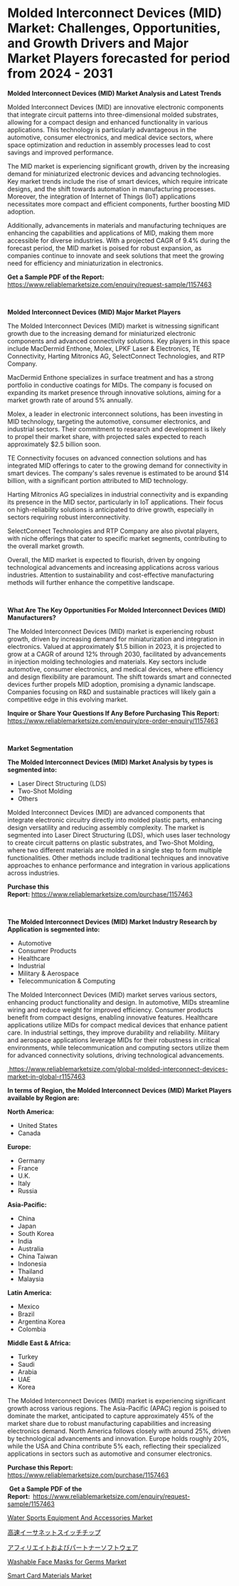 <p><h1>Molded Interconnect Devices (MID) Market: Challenges, Opportunities, and Growth Drivers and Major Market Players forecasted for period from 2024 - 2031</h1></p><p><strong>Molded Interconnect Devices (MID) Market Analysis and Latest Trends</strong></p>
<p><p>Molded Interconnect Devices (MID) are innovative electronic components that integrate circuit patterns into three-dimensional molded substrates, allowing for a compact design and enhanced functionality in various applications. This technology is particularly advantageous in the automotive, consumer electronics, and medical device sectors, where space optimization and reduction in assembly processes lead to cost savings and improved performance.</p><p>The MID market is experiencing significant growth, driven by the increasing demand for miniaturized electronic devices and advancing technologies. Key market trends include the rise of smart devices, which require intricate designs, and the shift towards automation in manufacturing processes. Moreover, the integration of Internet of Things (IoT) applications necessitates more compact and efficient components, further boosting MID adoption.</p><p>Additionally, advancements in materials and manufacturing techniques are enhancing the capabilities and applications of MID, making them more accessible for diverse industries. With a projected CAGR of 9.4% during the forecast period, the MID market is poised for robust expansion, as companies continue to innovate and seek solutions that meet the growing need for efficiency and miniaturization in electronics.</p></p>
<p><strong>Get a Sample PDF of the Report:&nbsp;</strong> <a href="https://www.reliablemarketsize.com/enquiry/request-sample/1157463">https://www.reliablemarketsize.com/enquiry/request-sample/1157463</a></p>
<p>&nbsp;</p>
<p><strong>Molded Interconnect Devices (MID) Major Market Players</strong></p>
<p><p>The Molded Interconnect Devices (MID) market is witnessing significant growth due to the increasing demand for miniaturized electronic components and advanced connectivity solutions. Key players in this space include MacDermid Enthone, Molex, LPKF Laser & Electronics, TE Connectivity, Harting Mitronics AG, SelectConnect Technologies, and RTP Company.</p><p>MacDermid Enthone specializes in surface treatment and has a strong portfolio in conductive coatings for MIDs. The company is focused on expanding its market presence through innovative solutions, aiming for a market growth rate of around 5% annually.</p><p>Molex, a leader in electronic interconnect solutions, has been investing in MID technology, targeting the automotive, consumer electronics, and industrial sectors. Their commitment to research and development is likely to propel their market share, with projected sales expected to reach approximately $2.5 billion soon.</p><p>TE Connectivity focuses on advanced connection solutions and has integrated MID offerings to cater to the growing demand for connectivity in smart devices. The company's sales revenue is estimated to be around $14 billion, with a significant portion attributed to MID technology.</p><p>Harting Mitronics AG specializes in industrial connectivity and is expanding its presence in the MID sector, particularly in IoT applications. Their focus on high-reliability solutions is anticipated to drive growth, especially in sectors requiring robust interconnectivity.</p><p>SelectConnect Technologies and RTP Company are also pivotal players, with niche offerings that cater to specific market segments, contributing to the overall market growth.</p><p>Overall, the MID market is expected to flourish, driven by ongoing technological advancements and increasing applications across various industries. Attention to sustainability and cost-effective manufacturing methods will further enhance the competitive landscape.</p></p>
<p>&nbsp;</p>
<p><strong>What Are The Key Opportunities For Molded Interconnect Devices (MID) Manufacturers?</strong></p>
<p><p>The Molded Interconnect Devices (MID) market is experiencing robust growth, driven by increasing demand for miniaturization and integration in electronics. Valued at approximately $1.5 billion in 2023, it is projected to grow at a CAGR of around 12% through 2030, facilitated by advancements in injection molding technologies and materials. Key sectors include automotive, consumer electronics, and medical devices, where efficiency and design flexibility are paramount. The shift towards smart and connected devices further propels MID adoption, promising a dynamic landscape. Companies focusing on R&D and sustainable practices will likely gain a competitive edge in this evolving market.</p></p>
<p><strong>Inquire or Share Your Questions If Any Before Purchasing This Report:</strong> <a href="https://www.reliablemarketsize.com/enquiry/pre-order-enquiry/1157463">https://www.reliablemarketsize.com/enquiry/pre-order-enquiry/1157463</a></p>
<p>&nbsp;</p>
<p><strong>Market Segmentation</strong></p>
<p><strong>The Molded Interconnect Devices (MID) Market Analysis by types is segmented into:</strong></p>
<p><ul><li>Laser Direct Structuring (LDS)</li><li>Two-Shot Molding</li><li>Others</li></ul></p>
<p><p>Molded Interconnect Devices (MID) are advanced components that integrate electronic circuitry directly into molded plastic parts, enhancing design versatility and reducing assembly complexity. The market is segmented into Laser Direct Structuring (LDS), which uses laser technology to create circuit patterns on plastic substrates, and Two-Shot Molding, where two different materials are molded in a single step to form multiple functionalities. Other methods include traditional techniques and innovative approaches to enhance performance and integration in various applications across industries.</p></p>
<p><strong>Purchase this Report:&nbsp;</strong><a href="https://www.reliablemarketsize.com/purchase/1157463">https://www.reliablemarketsize.com/purchase/1157463</a></p>
<p>&nbsp;</p>
<p><strong>The Molded Interconnect Devices (MID) Market Industry Research by Application is segmented into:</strong></p>
<p><ul><li>Automotive</li><li>Consumer Products</li><li>Healthcare</li><li>Industrial</li><li>Military & Aerospace</li><li>Telecommunication & Computing</li></ul></p>
<p><p>The Molded Interconnect Devices (MID) market serves various sectors, enhancing product functionality and design. In automotive, MIDs streamline wiring and reduce weight for improved efficiency. Consumer products benefit from compact designs, enabling innovative features. Healthcare applications utilize MIDs for compact medical devices that enhance patient care. In industrial settings, they improve durability and reliability. Military and aerospace applications leverage MIDs for their robustness in critical environments, while telecommunication and computing sectors utilize them for advanced connectivity solutions, driving technological advancements.</p></p>
<p><a href="https://www.reliablemarketsize.com/global-molded-interconnect-devices-market-in-global-r1157463">&nbsp;https://www.reliablemarketsize.com/global-molded-interconnect-devices-market-in-global-r1157463</a></p>
<p><strong>In terms of Region, the Molded Interconnect Devices (MID) Market Players available by Region are:</strong></p>
<p>
    <p> <strong> North America: </strong>
        <ul>
            <li>United States</li>
            <li>Canada</li>
        </ul>
        </p> 
    <p> <strong> Europe: </strong>
        <ul>
            <li>Germany</li>
            <li>France</li>
            <li>U.K.</li>
            <li>Italy</li>
            <li>Russia</li>
        </ul>
        </p> 
    <p> <strong> Asia-Pacific: </strong>
        <ul>
            <li>China</li>
            <li>Japan</li>
            <li>South Korea</li>
            <li>India</li>
            <li>Australia</li>
            <li>China Taiwan</li>
            <li>Indonesia</li>
            <li>Thailand</li>
            <li>Malaysia</li>
        </ul>
        </p> 
    <p> <strong> Latin America: </strong>
        <ul>
            <li>Mexico</li>
            <li>Brazil</li>
            <li>Argentina Korea</li>
            <li>Colombia</li>
        </ul>
        </p> 
    <p> <strong> Middle East & Africa: </strong>
        <ul>
            <li>Turkey</li>
            <li>Saudi</li>
            <li>Arabia</li>
            <li>UAE</li>
            <li>Korea</li>
        </ul>
    </p>
    </p>
<p><p>The Molded Interconnect Devices (MID) market is experiencing significant growth across various regions. The Asia-Pacific (APAC) region is poised to dominate the market, anticipated to capture approximately 45% of the market share due to robust manufacturing capabilities and increasing electronics demand. North America follows closely with around 25%, driven by technological advancements and innovation. Europe holds roughly 20%, while the USA and China contribute 5% each, reflecting their specialized applications in sectors such as automotive and consumer electronics.</p></p>
<p><strong>Purchase this Report: </strong><a href="https://www.reliablemarketsize.com/purchase/1157463">https://www.reliablemarketsize.com/purchase/1157463</a></p>
<p>&nbsp;<strong>Get a Sample PDF of the Report:&nbsp;&nbsp;</strong><a href="https://www.reliablemarketsize.com/enquiry/request-sample/1157463">https://www.reliablemarketsize.com/enquiry/request-sample/1157463</a></p>
<p><strong></strong></p>
<p><p><a href="https://medium.com/@stellasauer/the-growth-of-the-water-sports-equipment-and-accessories-market-has-been-significant-driven-by-420edc3116f5">Water Sports Equipment And Accessories Market</a></p><p><a href="https://medium.com/@roseperez232/high-speed-ethernet-switch-chip-market-%E3%81%AE%E3%82%B0%E3%83%AD%E3%83%BC%E3%83%90%E3%83%AB%E5%B8%82%E5%A0%B4%E6%A6%82%E8%A6%81%E3%81%AF-%E4%B8%96%E7%95%8C%E3%81%8A%E3%82%88%E3%81%B3%E4%B8%BB%E8%A6%81%E5%B8%82%E5%A0%B4%E3%81%AB%E3%81%8A%E3%81%91%E3%82%8B%E6%A5%AD%E7%95%8C%E3%81%AB%E5%BD%B1%E9%9F%BF%E3%82%92%E4%B8%8E%E3%81%88%E3%82%8B%E4%B8%BB%E8%A6%81%E3%81%AA%E3%83%88%E3%83%AC%E3%83%B3%E3%83%89%E3%81%AB%E3%81%A4%E3%81%84%E3%81%A6-%E7%8B%AC%E8%87%AA%E3%81%AE%E8%A6%96%E7%82%B9%E3%82%92%E6%8F%90%E4%BE%9B%E3%81%97%E3%81%BE%E3%81%99-76d12ed77658">高速イーサネットスイッチチップ</a></p><p><a href="https://medium.com/@roseperez232/affiliate-and-partner-software-market-%E3%81%AF-%E3%82%B3%E3%82%B9%E3%83%88%E7%AE%A1%E7%90%86%E3%81%A8%E5%8A%B9%E7%8E%87%E5%90%91%E4%B8%8A%E3%82%92%E5%84%AA%E5%85%88%E3%81%97%E3%81%BE%E3%81%99-%E3%81%95%E3%82%89%E3%81%AB-%E5%A0%B1%E5%91%8A%E6%9B%B8%E3%81%AF%E5%B8%82%E5%A0%B4%E3%81%AE%E9%9C%80%E8%A6%81%E9%9D%A2%E3%81%A8%E4%BE%9B%E7%B5%A6%E9%9D%A2%E3%81%AE%E4%B8%A1%E6%96%B9%E3%82%92%E3%82%AB%E3%83%90%E3%83%BC%E3%81%97%E3%81%A6%E3%81%84%E3%81%BE%E3%81%99-efe878d18bb8">アフィリエイトおよびパートナーソフトウェア</a></p><p><a href="https://medium.com/@stellasauer/the-market-study-covers-the-washable-face-masks-for-germs-market-across-various-segments-e5a3be1211e5">Washable Face Masks for Germs Market</a></p><p><a href="https://www.linkedin.com/pulse/smart-card-materials-market-indicators-size-regional-breakdown-pthhc?trackingId=g5qewvfDSSC6ai3PwuJgvg%3D%3D">Smart Card Materials Market</a></p></p>